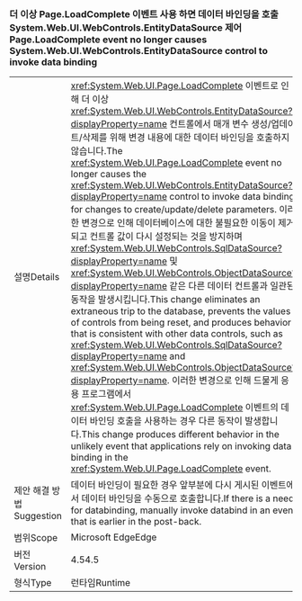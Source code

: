 ### <a name="pageloadcomplete-event-no-longer-causes-systemwebuiwebcontrolsentitydatasource-control-to-invoke-data-binding"></a><span data-ttu-id="b3c82-101">더 이상 Page.LoadComplete 이벤트 사용 하면 데이터 바인딩을 호출 System.Web.UI.WebControls.EntityDataSource 제어</span><span class="sxs-lookup"><span data-stu-id="b3c82-101">Page.LoadComplete event no longer causes System.Web.UI.WebControls.EntityDataSource control to invoke data binding</span></span>

|   |   |
|---|---|
|<span data-ttu-id="b3c82-102">설명</span><span class="sxs-lookup"><span data-stu-id="b3c82-102">Details</span></span>|<span data-ttu-id="b3c82-103"><xref:System.Web.UI.Page.LoadComplete> 이벤트로 인해 더 이상 <xref:System.Web.UI.WebControls.EntityDataSource?displayProperty=name> 컨트롤에서 매개 변수 생성/업데이트/삭제를 위해 변경 내용에 대한 데이터 바인딩을 호출하지 않습니다.</span><span class="sxs-lookup"><span data-stu-id="b3c82-103">The <xref:System.Web.UI.Page.LoadComplete> event no longer causes the <xref:System.Web.UI.WebControls.EntityDataSource?displayProperty=name> control to invoke data binding for changes to create/update/delete parameters.</span></span> <span data-ttu-id="b3c82-104">이러한 변경으로 인해 데이터베이스에 대한 불필요한 이동이 제거되고 컨트롤 값이 다시 설정되는 것을 방지하며 <xref:System.Web.UI.WebControls.SqlDataSource?displayProperty=name> 및 <xref:System.Web.UI.WebControls.ObjectDataSource?displayProperty=name> 같은 다른 데이터 컨트롤과 일관된 동작을 발생시킵니다.</span><span class="sxs-lookup"><span data-stu-id="b3c82-104">This change eliminates an extraneous trip to the database, prevents the values of controls from being reset, and produces behavior that is consistent with other data controls, such as <xref:System.Web.UI.WebControls.SqlDataSource?displayProperty=name> and <xref:System.Web.UI.WebControls.ObjectDataSource?displayProperty=name>.</span></span> <span data-ttu-id="b3c82-105">이러한 변경으로 인해 드물게 응용 프로그램에서 <xref:System.Web.UI.Page.LoadComplete> 이벤트의 데이터 바인딩 호출을 사용하는 경우 다른 동작이 발생합니다.</span><span class="sxs-lookup"><span data-stu-id="b3c82-105">This change produces different behavior in the unlikely event that applications rely on invoking data binding in the <xref:System.Web.UI.Page.LoadComplete> event.</span></span>|
|<span data-ttu-id="b3c82-106">제안 해결 방법</span><span class="sxs-lookup"><span data-stu-id="b3c82-106">Suggestion</span></span>|<span data-ttu-id="b3c82-107">데이터 바인딩이 필요한 경우 앞부분에 다시 게시된 이벤트에서 데이터 바인딩을 수동으로 호출합니다.</span><span class="sxs-lookup"><span data-stu-id="b3c82-107">If there is a need for databinding, manually invoke databind in an event that is earlier in the post-back.</span></span>|
|<span data-ttu-id="b3c82-108">범위</span><span class="sxs-lookup"><span data-stu-id="b3c82-108">Scope</span></span>|<span data-ttu-id="b3c82-109">Microsoft Edge</span><span class="sxs-lookup"><span data-stu-id="b3c82-109">Edge</span></span>|
|<span data-ttu-id="b3c82-110">버전</span><span class="sxs-lookup"><span data-stu-id="b3c82-110">Version</span></span>|<span data-ttu-id="b3c82-111">4.5</span><span class="sxs-lookup"><span data-stu-id="b3c82-111">4.5</span></span>|
|<span data-ttu-id="b3c82-112">형식</span><span class="sxs-lookup"><span data-stu-id="b3c82-112">Type</span></span>|<span data-ttu-id="b3c82-113">런타임</span><span class="sxs-lookup"><span data-stu-id="b3c82-113">Runtime</span></span>|

